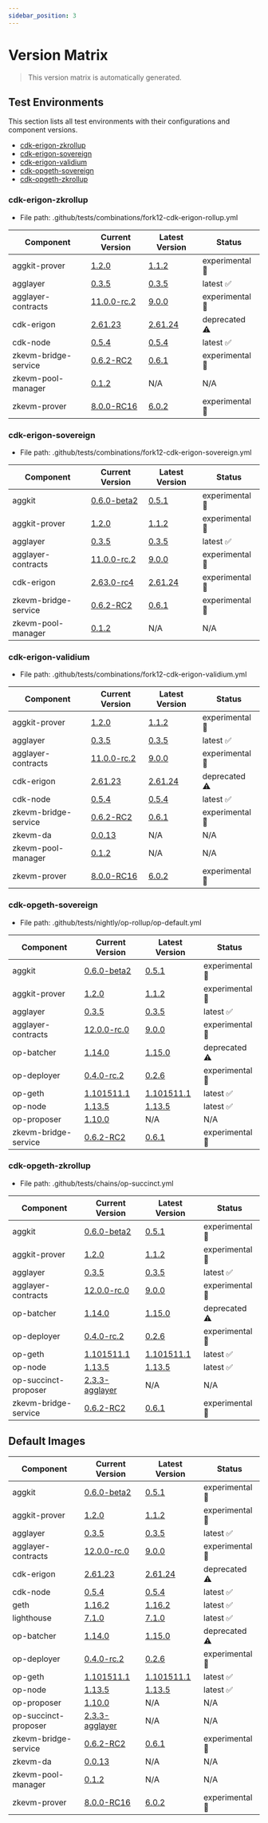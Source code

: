 ```yaml
---
sidebar_position: 3
---
```


# Version Matrix

> This version matrix is automatically generated.

## Test Environments

This section lists all test environments with their configurations and component versions.

- [cdk-erigon-zkrollup](#cdk-erigon-zkrollup)
- [cdk-erigon-sovereign](#cdk-erigon-sovereign)
- [cdk-erigon-validium](#cdk-erigon-validium)
- [cdk-opgeth-sovereign](#cdk-opgeth-sovereign)
- [cdk-opgeth-zkrollup](#cdk-opgeth-zkrollup)

### cdk-erigon-zkrollup

- File path: .github/tests/combinations/fork12-cdk-erigon-rollup.yml

| Component | Current Version | Latest Version | Status |
|-----------|-----------------|----------------|--------|
| aggkit-prover | [1.2.0](https://github.com/agglayer/provers/releases/tag/v1.2.0) | [1.1.2](https://github.com/agglayer/provers/releases/tag/v1.1.2) | experimental 🧪 |
| agglayer | [0.3.5](https://github.com/agglayer/agglayer/releases/tag/v0.3.5) | [0.3.5](https://github.com/agglayer/agglayer/releases/tag/v0.3.5) | latest ✅ |
| agglayer-contracts | [11.0.0-rc.2](https://github.com/agglayer/agglayer-contracts/releases/tag/v11.0.0-rc.2) | [9.0.0](https://github.com/agglayer/agglayer-contracts/releases/tag/v9.0.0) | experimental 🧪 |
| cdk-erigon | [2.61.23](https://github.com/0xPolygon/cdk-erigon/releases/tag/v2.61.23) | [2.61.24](https://github.com/0xPolygon/cdk-erigon/releases/tag/v2.61.24) | deprecated ⚠️ |
| cdk-node | [0.5.4](https://github.com/0xPolygon/cdk/releases/tag/v0.5.4) | [0.5.4](https://github.com/0xPolygon/cdk/releases/tag/v0.5.4) | latest ✅ |
| zkevm-bridge-service | [0.6.2-RC2](https://github.com/0xPolygon/zkevm-bridge-service/releases/tag/v0.6.2-RC2) | [0.6.1](https://github.com/0xPolygon/zkevm-bridge-service/releases/tag/v0.6.1) | experimental 🧪 |
| zkevm-pool-manager | [0.1.2](https://github.com/0xPolygon/zkevm-pool-manager/releases/tag/v0.1.2) | N/A | N/A |
| zkevm-prover | [8.0.0-RC16](https://github.com/0xPolygon/zkevm-prover/releases/tag/v8.0.0-RC16) | [6.0.2](https://github.com/0xPolygon/zkevm-prover/releases/tag/v6.0.2) | experimental 🧪 |

### cdk-erigon-sovereign

- File path: .github/tests/combinations/fork12-cdk-erigon-sovereign.yml

| Component | Current Version | Latest Version | Status |
|-----------|-----------------|----------------|--------|
| aggkit | [0.6.0-beta2](https://github.com/agglayer/aggkit/releases/tag/v0.6.0-beta2) | [0.5.1](https://github.com/agglayer/aggkit/releases/tag/v0.5.1) | experimental 🧪 |
| aggkit-prover | [1.2.0](https://github.com/agglayer/provers/releases/tag/v1.2.0) | [1.1.2](https://github.com/agglayer/provers/releases/tag/v1.1.2) | experimental 🧪 |
| agglayer | [0.3.5](https://github.com/agglayer/agglayer/releases/tag/v0.3.5) | [0.3.5](https://github.com/agglayer/agglayer/releases/tag/v0.3.5) | latest ✅ |
| agglayer-contracts | [11.0.0-rc.2](https://github.com/agglayer/agglayer-contracts/releases/tag/v11.0.0-rc.2) | [9.0.0](https://github.com/agglayer/agglayer-contracts/releases/tag/v9.0.0) | experimental 🧪 |
| cdk-erigon | [2.63.0-rc4](https://github.com/0xPolygon/cdk-erigon/releases/tag/v2.63.0-rc4) | [2.61.24](https://github.com/0xPolygon/cdk-erigon/releases/tag/v2.61.24) | experimental 🧪 |
| zkevm-bridge-service | [0.6.2-RC2](https://github.com/0xPolygon/zkevm-bridge-service/releases/tag/v0.6.2-RC2) | [0.6.1](https://github.com/0xPolygon/zkevm-bridge-service/releases/tag/v0.6.1) | experimental 🧪 |
| zkevm-pool-manager | [0.1.2](https://github.com/0xPolygon/zkevm-pool-manager/releases/tag/v0.1.2) | N/A | N/A |

### cdk-erigon-validium

- File path: .github/tests/combinations/fork12-cdk-erigon-validium.yml

| Component | Current Version | Latest Version | Status |
|-----------|-----------------|----------------|--------|
| aggkit-prover | [1.2.0](https://github.com/agglayer/provers/releases/tag/v1.2.0) | [1.1.2](https://github.com/agglayer/provers/releases/tag/v1.1.2) | experimental 🧪 |
| agglayer | [0.3.5](https://github.com/agglayer/agglayer/releases/tag/v0.3.5) | [0.3.5](https://github.com/agglayer/agglayer/releases/tag/v0.3.5) | latest ✅ |
| agglayer-contracts | [11.0.0-rc.2](https://github.com/agglayer/agglayer-contracts/releases/tag/v11.0.0-rc.2) | [9.0.0](https://github.com/agglayer/agglayer-contracts/releases/tag/v9.0.0) | experimental 🧪 |
| cdk-erigon | [2.61.23](https://github.com/0xPolygon/cdk-erigon/releases/tag/v2.61.23) | [2.61.24](https://github.com/0xPolygon/cdk-erigon/releases/tag/v2.61.24) | deprecated ⚠️ |
| cdk-node | [0.5.4](https://github.com/0xPolygon/cdk/releases/tag/v0.5.4) | [0.5.4](https://github.com/0xPolygon/cdk/releases/tag/v0.5.4) | latest ✅ |
| zkevm-bridge-service | [0.6.2-RC2](https://github.com/0xPolygon/zkevm-bridge-service/releases/tag/v0.6.2-RC2) | [0.6.1](https://github.com/0xPolygon/zkevm-bridge-service/releases/tag/v0.6.1) | experimental 🧪 |
| zkevm-da | [0.0.13](https://github.com/0xPolygon/cdk-data-availability/releases/tag/v0.0.13) | N/A | N/A |
| zkevm-pool-manager | [0.1.2](https://github.com/0xPolygon/zkevm-pool-manager/releases/tag/v0.1.2) | N/A | N/A |
| zkevm-prover | [8.0.0-RC16](https://github.com/0xPolygon/zkevm-prover/releases/tag/v8.0.0-RC16) | [6.0.2](https://github.com/0xPolygon/zkevm-prover/releases/tag/v6.0.2) | experimental 🧪 |

### cdk-opgeth-sovereign

- File path: .github/tests/nightly/op-rollup/op-default.yml

| Component | Current Version | Latest Version | Status |
|-----------|-----------------|----------------|--------|
| aggkit | [0.6.0-beta2](https://github.com/agglayer/aggkit/releases/tag/v0.6.0-beta2) | [0.5.1](https://github.com/agglayer/aggkit/releases/tag/v0.5.1) | experimental 🧪 |
| aggkit-prover | [1.2.0](https://github.com/agglayer/provers/releases/tag/v1.2.0) | [1.1.2](https://github.com/agglayer/provers/releases/tag/v1.1.2) | experimental 🧪 |
| agglayer | [0.3.5](https://github.com/agglayer/agglayer/releases/tag/v0.3.5) | [0.3.5](https://github.com/agglayer/agglayer/releases/tag/v0.3.5) | latest ✅ |
| agglayer-contracts | [12.0.0-rc.0](https://github.com/agglayer/agglayer-contracts/releases/tag/v12.0.0-rc.0) | [9.0.0](https://github.com/agglayer/agglayer-contracts/releases/tag/v9.0.0) | experimental 🧪 |
| op-batcher | [1.14.0](https://github.com/ethereum-optimism/optimism/releases/tag/op-batcher/v1.14.0) | [1.15.0](https://github.com/ethereum-optimism/optimism/releases/tag/op-batcher/v1.15.0) | deprecated ⚠️ |
| op-deployer | [0.4.0-rc.2](https://github.com/ethereum-optimism/optimism/releases/tag/op-deployer/v0.4.0-rc.2) | [0.2.6](https://github.com/ethereum-optimism/optimism/releases/tag/op-deployer/v0.2.6) | experimental 🧪 |
| op-geth | [1.101511.1](https://github.com/ethereum-optimism/op-geth/releases/tag/v1.101511.1) | [1.101511.1](https://github.com/ethereum-optimism/op-geth/releases/tag/v1.101511.1) | latest ✅ |
| op-node | [1.13.5](https://github.com/ethereum-optimism/optimism/releases/tag/op-node/v1.13.5) | [1.13.5](https://github.com/ethereum-optimism/optimism/releases/tag/op-node/v1.13.5) | latest ✅ |
| op-proposer | [1.10.0](https://github.com/ethereum-optimism/optimism/releases/tag/op-proposer/v1.10.0) | N/A | N/A |
| zkevm-bridge-service | [0.6.2-RC2](https://github.com/0xPolygon/zkevm-bridge-service/releases/tag/v0.6.2-RC2) | [0.6.1](https://github.com/0xPolygon/zkevm-bridge-service/releases/tag/v0.6.1) | experimental 🧪 |

### cdk-opgeth-zkrollup

- File path: .github/tests/chains/op-succinct.yml

| Component | Current Version | Latest Version | Status |
|-----------|-----------------|----------------|--------|
| aggkit | [0.6.0-beta2](https://github.com/agglayer/aggkit/releases/tag/v0.6.0-beta2) | [0.5.1](https://github.com/agglayer/aggkit/releases/tag/v0.5.1) | experimental 🧪 |
| aggkit-prover | [1.2.0](https://github.com/agglayer/provers/releases/tag/v1.2.0) | [1.1.2](https://github.com/agglayer/provers/releases/tag/v1.1.2) | experimental 🧪 |
| agglayer | [0.3.5](https://github.com/agglayer/agglayer/releases/tag/v0.3.5) | [0.3.5](https://github.com/agglayer/agglayer/releases/tag/v0.3.5) | latest ✅ |
| agglayer-contracts | [12.0.0-rc.0](https://github.com/agglayer/agglayer-contracts/releases/tag/v12.0.0-rc.0) | [9.0.0](https://github.com/agglayer/agglayer-contracts/releases/tag/v9.0.0) | experimental 🧪 |
| op-batcher | [1.14.0](https://github.com/ethereum-optimism/optimism/releases/tag/op-batcher/v1.14.0) | [1.15.0](https://github.com/ethereum-optimism/optimism/releases/tag/op-batcher/v1.15.0) | deprecated ⚠️ |
| op-deployer | [0.4.0-rc.2](https://github.com/ethereum-optimism/optimism/releases/tag/op-deployer/v0.4.0-rc.2) | [0.2.6](https://github.com/ethereum-optimism/optimism/releases/tag/op-deployer/v0.2.6) | experimental 🧪 |
| op-geth | [1.101511.1](https://github.com/ethereum-optimism/op-geth/releases/tag/v1.101511.1) | [1.101511.1](https://github.com/ethereum-optimism/op-geth/releases/tag/v1.101511.1) | latest ✅ |
| op-node | [1.13.5](https://github.com/ethereum-optimism/optimism/releases/tag/op-node/v1.13.5) | [1.13.5](https://github.com/ethereum-optimism/optimism/releases/tag/op-node/v1.13.5) | latest ✅ |
| op-succinct-proposer | [2.3.3-agglayer](https://github.com/agglayer/op-succinct/releases/tag/v2.3.3-agglayer) | N/A | N/A |
| zkevm-bridge-service | [0.6.2-RC2](https://github.com/0xPolygon/zkevm-bridge-service/releases/tag/v0.6.2-RC2) | [0.6.1](https://github.com/0xPolygon/zkevm-bridge-service/releases/tag/v0.6.1) | experimental 🧪 |

## Default Images

| Component | Current Version | Latest Version | Status |
|-----------|-----------------|----------------|--------|
| aggkit | [0.6.0-beta2](https://github.com/agglayer/aggkit/releases/tag/v0.6.0-beta2) | [0.5.1](https://github.com/agglayer/aggkit/releases/tag/v0.5.1) | experimental 🧪 |
| aggkit-prover | [1.2.0](https://github.com/agglayer/provers/releases/tag/v1.2.0) | [1.1.2](https://github.com/agglayer/provers/releases/tag/v1.1.2) | experimental 🧪 |
| agglayer | [0.3.5](https://github.com/agglayer/agglayer/releases/tag/v0.3.5) | [0.3.5](https://github.com/agglayer/agglayer/releases/tag/v0.3.5) | latest ✅ |
| agglayer-contracts | [12.0.0-rc.0](https://github.com/agglayer/agglayer-contracts/releases/tag/v12.0.0-rc.0) | [9.0.0](https://github.com/agglayer/agglayer-contracts/releases/tag/v9.0.0) | experimental 🧪 |
| cdk-erigon | [2.61.23](https://github.com/0xPolygon/cdk-erigon/releases/tag/v2.61.23) | [2.61.24](https://github.com/0xPolygon/cdk-erigon/releases/tag/v2.61.24) | deprecated ⚠️ |
| cdk-node | [0.5.4](https://github.com/0xPolygon/cdk/releases/tag/v0.5.4) | [0.5.4](https://github.com/0xPolygon/cdk/releases/tag/v0.5.4) | latest ✅ |
| geth | [1.16.2](https://github.com/ethereum/go-ethereum/releases/tag/v1.16.2) | [1.16.2](https://github.com/ethereum/go-ethereum/releases/tag/v1.16.2) | latest ✅ |
| lighthouse | [7.1.0](https://github.com/sigp/lighthouse/releases/tag/v7.1.0) | [7.1.0](https://github.com/sigp/lighthouse/releases/tag/v7.1.0) | latest ✅ |
| op-batcher | [1.14.0](https://github.com/ethereum-optimism/optimism/releases/tag/op-batcher/v1.14.0) | [1.15.0](https://github.com/ethereum-optimism/optimism/releases/tag/op-batcher/v1.15.0) | deprecated ⚠️ |
| op-deployer | [0.4.0-rc.2](https://github.com/ethereum-optimism/optimism/releases/tag/op-deployer/v0.4.0-rc.2) | [0.2.6](https://github.com/ethereum-optimism/optimism/releases/tag/op-deployer/v0.2.6) | experimental 🧪 |
| op-geth | [1.101511.1](https://github.com/ethereum-optimism/op-geth/releases/tag/v1.101511.1) | [1.101511.1](https://github.com/ethereum-optimism/op-geth/releases/tag/v1.101511.1) | latest ✅ |
| op-node | [1.13.5](https://github.com/ethereum-optimism/optimism/releases/tag/op-node/v1.13.5) | [1.13.5](https://github.com/ethereum-optimism/optimism/releases/tag/op-node/v1.13.5) | latest ✅ |
| op-proposer | [1.10.0](https://github.com/ethereum-optimism/optimism/releases/tag/op-proposer/v1.10.0) | N/A | N/A |
| op-succinct-proposer | [2.3.3-agglayer](https://github.com/agglayer/op-succinct/releases/tag/v2.3.3-agglayer) | N/A | N/A |
| zkevm-bridge-service | [0.6.2-RC2](https://github.com/0xPolygon/zkevm-bridge-service/releases/tag/v0.6.2-RC2) | [0.6.1](https://github.com/0xPolygon/zkevm-bridge-service/releases/tag/v0.6.1) | experimental 🧪 |
| zkevm-da | [0.0.13](https://github.com/0xPolygon/cdk-data-availability/releases/tag/v0.0.13) | N/A | N/A |
| zkevm-pool-manager | [0.1.2](https://github.com/0xPolygon/zkevm-pool-manager/releases/tag/v0.1.2) | N/A | N/A |
| zkevm-prover | [8.0.0-RC16](https://github.com/0xPolygon/zkevm-prover/releases/tag/v8.0.0-RC16) | [6.0.2](https://github.com/0xPolygon/zkevm-prover/releases/tag/v6.0.2) | experimental 🧪 |
